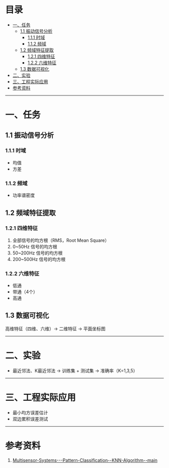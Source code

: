 # 目录  
- [一、任务](#一任务)  
  - [1.1 振动信号分析](#11-振动信号分析)  
    - [1.1.1 时域](#111-时域)  
    - [1.1.2 频域](#112-频域)  
  - [1.2 频域特征提取](#12-频域特征提取)  
    - [1.2.1 四维特征](#121-四维特征)  
    - [1.2.2 六维特征](#122-六维特征)  
  - [1.3 数据可视化](#13-数据可视化)  
- [二、实验](#二实验)  
- [三、工程实际应用](#三工程实际应用)  
- [参考资料](#参考资料)  

---

# 一、任务  
## 1.1 振动信号分析  
### 1.1.1 时域  
- 均值  
- 方差  

### 1.1.2 频域  
- 功率谱密度  

## 1.2 频域特征提取  
### 1.2.1 四维特征  
1. 全部信号的均方根（RMS，Root Mean Square）  
2. 0~50Hz 信号的均方根  
3. 50~200Hz 信号的均方根  
4. 200~500Hz 信号的均方根  

### 1.2.2 六维特征  
- 低通  
- 带通（4个）  
- 高通  

## 1.3 数据可视化  
高维特征（四维、六维）→ 二维特征 → 平面坐标图  

---

# 二、实验  
- 最近邻法、K最近邻法 → 训练集 + 测试集 → 准确率（K=1,3,5）  

---

# 三、工程实际应用  
- 最小均方误差估计  
- 双边累积误差测试  

---

# 参考资料  
1. [Multisensor-Systems---Pattern-Classification--KNN-Algorithm--main](Multisensor-Systems---Pattern-Classification--KNN-Algorithm--main)  
